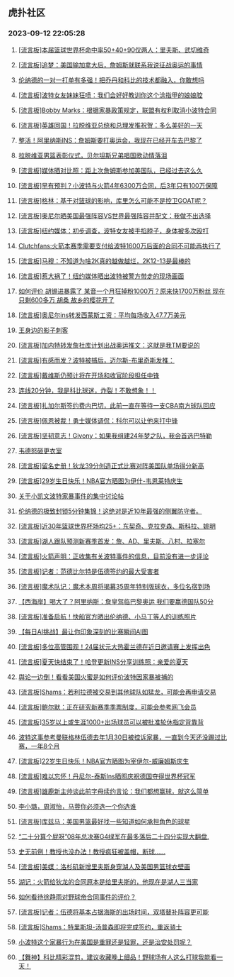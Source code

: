 ## 虎扑社区 
### 2023-09-12 22:05:28

1. [[流言板]本届篮球世界杯命中率50+40+90仅两人：里夫斯、武切维奇](https://bbs.hupu.com/62081546.html)

2. [[流言板]追梦：美国输加拿大后，詹姆斯就联系我说征战奥运的事情](https://bbs.hupu.com/62080135.html)

3. [伦纳德的一对一打单有多强！把乔丹和科比的技术都融入，你敢想吗](https://bbs.hupu.com/62079458.html)

4. [[流言板]波特女友妹妹狂喷：我们会好好教训你这个涂指甲的娘娘腔](https://bbs.hupu.com/62078319.html)

5. [[流言板]Bobby Marks：根据家暴政策规定，联盟有权利取消小波特合同](https://bbs.hupu.com/62083376.html)

6. [[流言板]英雄回国！拉脱维亚总统和总理发推祝贺：多么美好的一天](https://bbs.hupu.com/62082022.html)

7. [整活！阿里纳斯INS：詹姆斯要打奥运会，我现在已经开车去巴黎了](https://bbs.hupu.com/62078428.html)

8. [拉脱维亚男篮表彰仪式，贝尔坦斯兄弟唱国歌动情落泪](https://bbs.hupu.com/62082080.html)

9. [[流言板]媒体晒对比照：距上次詹姆斯参加美国队，已经过去这么久](https://bbs.hupu.com/62079236.html)

10. [[流言板]早有预判？小波特与火箭4年6300万合同，后3年只有100万保障](https://bbs.hupu.com/62077116.html)

11. [[流言板]格林：基于对篮球的影响，库里怎么可能不是控卫GOAT呢？](https://bbs.hupu.com/62078407.html)

12. [[流言板]奥尼尔晒美国最强阵容VS世界最强阵容并配文：我做不出选择](https://bbs.hupu.com/62081393.html)

13. [[流言板]纽约媒体：初步调查，波特女友被手掐脖子，身体被多次殴打](https://bbs.hupu.com/62077771.html)

14. [Clutchfans:火箭本赛季需要支付给波特1600万后面的合同不可能再执行了](https://bbs.hupu.com/62080562.html)

15. [[流言板]马穆：不知道为啥2K真的越做越烂，2K12-13是最棒的](https://bbs.hupu.com/62077852.html)

16. [[流言板]惹大祸了！纽约媒体晒出波特被警方带走的现场画面](https://bbs.hupu.com/62077602.html)

17. [如何评价 胡锡进暴露了  某音一个月狂掉粉1000万？原来快1700万粉丝 现在只剩600多万 胡桑 故乡的樱花开了](https://bbs.hupu.com/62079058.html)

18. [[流言板]奥尼尔ins转发西蒙斯工资：平均每场收入47.7万美元](https://bbs.hupu.com/62081310.html)

19. [王身边的影子刺客](https://bbs.hupu.com/62081641.html)

20. [[流言板]加内特转发詹杜库计划出战奥运推文：这就是我TM要说的](https://bbs.hupu.com/62076584.html)

21. [[流言板]有感而发？波特被捕后，迈尔斯-布里奇斯发推：](https://bbs.hupu.com/62077725.html)

22. [[流言板]戴维斯仍预计将在开场和收官阶段担任中锋](https://bbs.hupu.com/62076998.html)

23. [连线20分钟，我是科比球迷，炸裂！不敢想象！！](https://bbs.hupu.com/62081778.html)

24. [[流言板]扎加尔斯签约费内巴切，此前一直在等待一支CBA南方球队回应](https://bbs.hupu.com/62076634.html)

25. [[流言板]佩恩被裁！勇士媒体调侃：科尔可以让他来打中锋](https://bbs.hupu.com/62076146.html)

26. [[流言板]坚韧意志！Givony：如果我组建24年梦之队，我会首选巴特勒](https://bbs.hupu.com/62081027.html)

27. [韦德怒砸更衣室](https://bbs.hupu.com/62078314.html)

28. [[流言板]留名史册！狄龙39分创造正式比赛对阵美国队单场得分新高](https://bbs.hupu.com/62082568.html)

29. [[流言板]29岁生日快乐！NBA官方晒图为伊什-韦恩莱特庆生](https://bbs.hupu.com/62082741.html)

30. [关于小凯文波特家暴事件的集中讨论帖](https://bbs.hupu.com/62075157.html)

31. [伦纳德的极致封锁5分钟集锦！这绝对是近10年最强的侧翼防守者。](https://bbs.hupu.com/62080453.html)

32. [[流言板]近30年篮球世界杯场均25+：东契奇、克拉克森、斯科拉、姚明](https://bbs.hupu.com/62079308.html)

33. [[流言板]湖人跟队预测新赛季首发：詹、AD、里夫斯、八村、拉塞尔](https://bbs.hupu.com/62075995.html)

34. [[流言板]火箭声明：正收集有关波特事件的信息，目前没有进一步评论](https://bbs.hupu.com/62076866.html)

35. [[流言板]记者：范德比尔特是伍德签约的最大受害者](https://bbs.hupu.com/62076912.html)

36. [[流言板]魔术队记：魔术本周将揭幕35周年特别版球衣，多位名宿到场](https://bbs.hupu.com/62083206.html)

37. [【西海岸】喝大了？阿里纳斯：詹皇驾临巴黎奥运 我们要赢德国队50分](https://bbs.hupu.com/62079531.html)

38. [[流言板]准备启航！快船官方晒出伦纳德、小马丁等人的训练照片](https://bbs.hupu.com/62083277.html)

39. [【每日AI挑战】最让你印象深刻的比赛瞬间AI图](https://bbs.hupu.com/62079999.html)

40. [[流言板]多位高管围观！24届状元大热霍兰德在近日邀请赛上发挥出色](https://bbs.hupu.com/62080845.html)

41. [[流言板]夏天快结束了！哈登更新INS分享训练照：亲爱的夏天](https://bbs.hupu.com/62081762.html)

42. [舆论一边倒！看看美国火蜜是如何评价波特因家暴被捕的](https://bbs.hupu.com/62076859.html)

43. [[流言板]Shams：若利拉德被交易到其他球队如猛龙，可能会再申请交易](https://bbs.hupu.com/62077354.html)

44. [[流言板]鲍尔默：正在研究新赛季季票制度，可能会参考网飞会员](https://bbs.hupu.com/62081647.html)

45. [[流言板]35岁以上或生涯1000+出场球员可以被批准轮休指定背靠背](https://bbs.hupu.com/62075403.html)

46. [波特这事参考曼联格林伍德去年1月30日被控诉家暴，一直到今天还没踢过比赛，一年8个月](https://bbs.hupu.com/62082583.html)

47. [[流言板]22岁生日快乐！NBA官方晒图为宰伊尔-威廉姆斯庆生](https://bbs.hupu.com/62082706.html)

48. [[流言板]难以忘怀！丹尼尔-泰斯Ins晒照庆祝德国夺得世界杯冠军](https://bbs.hupu.com/62082628.html)

49. [[流言板]雄鹿新主帅谈此前字母续约言论：我们都想赢球，就这么简单](https://bbs.hupu.com/62083552.html)

50. [李小璐，周淑怡，马蓉你必须选一个你选谁](https://bbs.hupu.com/62082850.html)

51. [[流言板]库兹马：美国男篮最好找一些知道如何承担角色的球星](https://bbs.hupu.com/62083695.html)

52. [“二十分算个屁呀”08年总决赛G4绿军在最多落后二十四分实现大翻盘.](https://bbs.hupu.com/62076892.html)

53. [史无前例！教授也没办法！教授疯狂被盖帽，断球……](https://bbs.hupu.com/62077229.html)

54. [[流言板]美媒：洛杉矶新增里夫斯身穿湖人及美国男篮球衣壁画](https://bbs.hupu.com/62075848.html)

55. [湖记：火箭给狄龙的合同原本是给里夫斯的，他现在是湖人三当家](https://bbs.hupu.com/62082179.html)

56. [如何看待徐静雨对野球帝合同事件的评价？](https://bbs.hupu.com/62075637.html)

57. [[流言板]记者：伍德将基本占据海斯的出场时间，双塔替补阵容更可能](https://bbs.hupu.com/62077238.html)

58. [[流言板]Shams：特里斯坦-汤普森即将完成签约，重返骑士](https://bbs.hupu.com/62075208.html)

59. [小波特这个家暴行为在美国是重罪还是轻罪，还是治安处罚呢？](https://bbs.hupu.com/62083235.html)

60. [【舞神】科比精彩混剪，建议收藏晚上细品！野球场有人这么打球我能看一天！](https://bbs.hupu.com/62081270.html)

